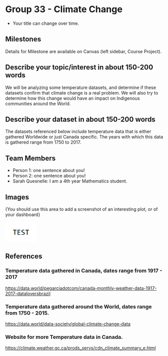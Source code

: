 # Group 33 - Climate Change

- Your title can change over time.

## Milestones

Details for Milestone are available on Canvas (left sidebar, Course Project).

## Describe your topic/interest in about 150-200 words

We will be analyzing some temperature datasets, and determine if these datasets confirm that climate change is a real problem. We will also try to determine how this change would have an impact on Indigenous communities around the World.

## Describe your dataset in about 150-200 words

The datasets referenced below include temperature data that is either gathered Worldwide or just Canada specific. The years with which this data is gathered range from 1750 to 2017. 

## Team Members

- Person 1: one sentence about you!
- Person 2: one sentence about you!
- Sarah Quesnelle: I am a 4th year Mathematics student.

## Images

{You should use this area to add a screenshot of an interesting plot, or of your dashboard}

<img src ="images/test.png" width="100px">

## References

### Temperature data gathered in Canada, dates range from 1917 - 2017
https://data.world/pegarciadotcom/canada-monthly-weather-data-1917-2017-dataloversbrazil

### Temperature data gathered around the World, dates range from 1750 - 2015.
https://data.world/data-society/global-climate-change-data

### Website for more Temperature data in Canada.
https://climate.weather.gc.ca/prods_servs/cdn_climate_summary_e.html
